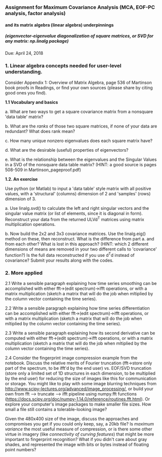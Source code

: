 ### Assignment for Maximum Covariance Analysis (MCA, EOF-PC analysis, factor analysis) 
#### and its matrix algebra (linear algebra) underpinnings 
##### (eigenvector-eigenvalue diagonalization of square matrices, or SVD for any matrix: np.linalg package) 

Due: April 24, 2018

### 1. Linear algebra concepts needed for user-level understanding. 
Consider Appendix 1: Overview of Matrix Algebra, page 536 of Martinson book proofs in Readings, or find your own sources (please share by citing good ones you find). 
  
**1.1 Vocabulary and basics**

  a. What are two ways to get a square covariance matrix from a nonsquare 'data table' matrix? 
  
  b. What are the *ranks* of those two square matrices, if none of your data are redundant? What does rank mean? 
  
  c. How many unique nonzero eigenvalues does each square matrix have? 
  
  d. What are the desirable (useful) properties of eigenvectors? 
  
  e. What is the relationship between the eigenvalues and the Singular Values in a SVD of the nonsquare data table matrix? (HINT: a good source is pages 508-509 in Martinson_pageproof.pdf)
  
**1.2. An exercise**

Use python (or Matlab) to input a 'data table' style matrix with all positive values, with a 'structural' (columns) dimension of 2 and 'samples' (rows) dimension of 3. 
 
  a. Use linalg.svd() to calculate the left and right singular vectors and the singular value matrix (or list of elements, since it is diagonal in form). Reconstruct your data from the returned ULVd<sup>T</sup> matrices using matrix multiplication operations. 
  
  b. Now build the 2x2 and 3x3 covariance matrices. Use the linalg.eig() method on these, then reconstruct. What is the difference from part a. and from each other? What is lost in this approach? (HINT: which 2 different dimensions of means are removed in your two different calls to 'covariance' function?) Is the full data reconstructed if you use d<sup>T</sup>d instead of covariance? Submit your results along with the codes.
  
### 2. More applied 

2.1 Write a sensible paragraph explaining how time series smoothing can be accomplished with either fft->(edit spectrum)->ifft operations, or with a matrix multiplication (sketch a matrix that will do the job when mltiplied by the column vector containing the time series). 

2.2 Write a sensible paragraph explaining how time series differentiation can be accomplished with either fft->(edit spectrum)->ifft operations, or with a matrix multiplication (sketch a matrix that will do the job when mltiplied by the column vector containing the time series). 

2.3 Write a sensible paragraph explaining how its second derivative can be computed with either fft->(edit spectrum)->ifft operations, or with a matrix multiplication (sketch a matrix that will do the job when mltiplied by the column vector containing the time series). 


2.4 Consider the fingerprint image compression example from the notebook. Discuss the relative merits of Fourier truncation (fft->store only part of the spectrum, to be ifft'd by the end user) vs. EOF/SVD truncation (store only a limited set of 1D structures in each dimension, to be multiplied by the end user) for reducing the size of images like this for communication or storage. You might like to play with some image blurring techniques from http://www.scipy-lectures.org/advanced/image_processing/, or build your own from fft --> truncate --> ifft pipeline using numpy.fft functions (https://docs.scipy.org/doc/numpy-1.14.0/reference/routines.fft.html). Or explore your computer's image packages to make smaller file sizes. How small a file still contains a tolerable-looking image?

Given the 480x400 size of the image, discuss the approaches and compromises you get if you could only keep, say, a 20kb file? Is *maximum variance* the most useful measure of compression, or is there some other virtue in imagery (like *connectivity of curving features*) that might be more important to fingerprint recognition? What if you didn't care about gray shades, and represented the image with bits or bytes instead of floating point numbers? 





